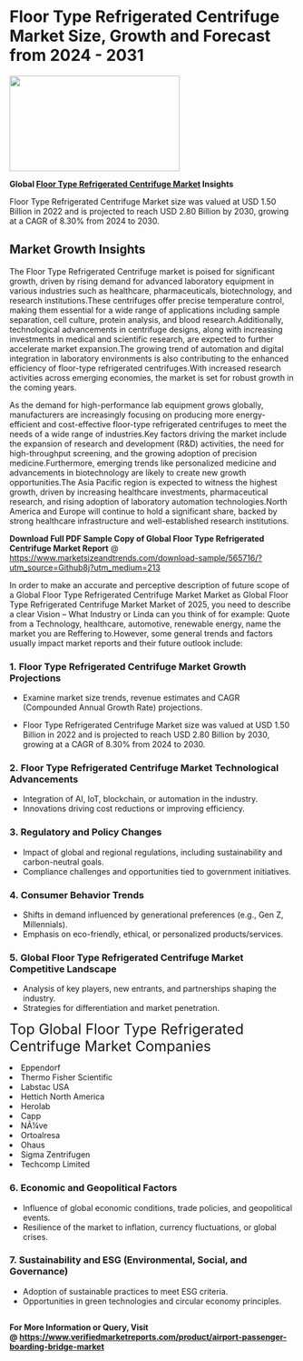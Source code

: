 <H1>Floor Type Refrigerated Centrifuge Market Size, Growth and Forecast from 2024 - 2031</H1><img class="aligncenter size-medium wp-image-584254" src="https://thirdeyenews.in/wp-content/uploads/2024/09/Global-Market-Research-300x168.jpeg" alt="" width="300" height="168" /><p><strong>Global&nbsp;<a href="https://www.marketsizeandtrends.com/download-sample/565716/?utm_source=Github8j?utm_medium=213">Floor Type Refrigerated Centrifuge Market</a> Insights</strong></p><p>Floor Type Refrigerated Centrifuge Market size was valued at USD 1.50 Billion in 2022 and is projected to reach USD 2.80 Billion by 2030, growing at a CAGR of 8.30% from 2024 to 2030.</p><p><h2>Market Growth Insights</h2> <p>The Floor Type Refrigerated Centrifuge market is poised for significant growth, driven by rising demand for advanced laboratory equipment in various industries such as healthcare, pharmaceuticals, biotechnology, and research institutions.These centrifuges offer precise temperature control, making them essential for a wide range of applications including sample separation, cell culture, protein analysis, and blood research.Additionally, technological advancements in centrifuge designs, along with increasing investments in medical and scientific research, are expected to further accelerate market expansion.The growing trend of automation and digital integration in laboratory environments is also contributing to the enhanced efficiency of floor-type refrigerated centrifuges.With increased research activities across emerging economies, the market is set for robust growth in the coming years.</p> <p>As the demand for high-performance lab equipment grows globally, manufacturers are increasingly focusing on producing more energy-efficient and cost-effective floor-type refrigerated centrifuges to meet the needs of a wide range of industries.Key factors driving the market include the expansion of research and development (R&D) activities, the need for high-throughput screening, and the growing adoption of precision medicine.Furthermore, emerging trends like personalized medicine and advancements in biotechnology are likely to create new growth opportunities.The Asia Pacific region is expected to witness the highest growth, driven by increasing healthcare investments, pharmaceutical research, and rising adoption of laboratory automation technologies.North America and Europe will continue to hold a significant share, backed by strong healthcare infrastructure and well-established research institutions.<p><span class=""><strong>Download Full PDF Sample Copy of Global Floor Type Refrigerated Centrifuge Market Report</strong> @ <a href="https://www.marketsizeandtrends.com/download-sample/565716/?utm_source=Github8j?utm_medium=213" target="_blank">https://www.marketsizeandtrends.com/download-sample/565716/?utm_source=Github8j?utm_medium=213</a></span></p><p>In order to make an accurate and perceptive description of future scope of a Global&nbsp;Floor Type Refrigerated Centrifuge Market Market as Global&nbsp;Floor Type Refrigerated Centrifuge Market Market of 2025, you need to describe a clear Vision &ndash; What Industry or Linda can you think of for example: Quote from a Technology, healthcare, automotive, renewable energy, name the market you are Reffering to.However, some general trends and factors usually impact market reports and their future outlook include:</p><h3>1.&nbsp;<strong>Floor Type Refrigerated Centrifuge Market Growth Projections</strong></h3><ul><li>Examine market size trends, revenue estimates and CAGR (Compounded Annual Growth Rate) projections.</li><li><p>Floor Type Refrigerated Centrifuge Market size was valued at USD 1.50 Billion in 2022 and is projected to reach USD 2.80 Billion by 2030, growing at a CAGR of 8.30% from 2024 to 2030.</p></li></ul><h3>2.&nbsp;<strong>Floor Type Refrigerated Centrifuge Market Technological Advancements</strong></h3><ul><li>Integration of AI, IoT, blockchain, or automation in the industry.</li><li>Innovations driving cost reductions or improving efficiency.</li></ul><h3>3.&nbsp;<strong>Regulatory and Policy Changes</strong></h3><ul><li>Impact of global and regional regulations, including sustainability and carbon-neutral goals.</li><li>Compliance challenges and opportunities tied to government initiatives.</li></ul><h3>4.&nbsp;<strong>Consumer Behavior Trends</strong></h3><ul><li>Shifts in demand influenced by generational preferences (e.g., Gen Z, Millennials).</li><li>Emphasis on eco-friendly, ethical, or personalized products/services.</li></ul><h3>5.&nbsp;<strong>Global Floor Type Refrigerated Centrifuge Market Competitive Landscape</strong></h3><ul><li>Analysis of key players, new entrants, and partnerships shaping the industry.</li><li>Strategies for differentiation and market penetration.</li></ul><p data-pm-slice="1 1 []"><span style="color: inherit; font-family: inherit; font-size: 25px;">Top Global Floor Type Refrigerated Centrifuge Market Companies</span></p><div class="" data-test-id=""><p><li>Eppendorf</li><li> Thermo Fisher Scientific</li><li> Labstac USA</li><li> Hettich North America</li><li> Herolab</li><li> Capp</li><li> NÃ¼ve</li><li> Ortoalresa</li><li> Ohaus</li><li> Sigma Zentrifugen</li><li> Techcomp Limited</li></p></div><h3>6.&nbsp;<strong>Economic and Geopolitical Factors</strong></h3><ul><li>Influence of global economic conditions, trade policies, and geopolitical events.</li><li>Resilience of the market to inflation, currency fluctuations, or global crises.</li></ul><h3>7.&nbsp;<strong>Sustainability and ESG (Environmental, Social, and Governance)</strong></h3><ul><li>Adoption of sustainable practices to meet ESG criteria.</li><li>Opportunities in green technologies and circular economy principles.</li></ul><h2><strong style="font-size: 14px;">For More Information or Query, Visit @&nbsp;</strong><a style="background-color: #ffffff; font-size: 14px;" href="https://www.marketsizeandtrends.com/report/floor-type-refrigerated-centrifuge-market/" target="_blank">https://www.verifiedmarketreports.com/product/airport-passenger-boarding-bridge-market</a></h2>